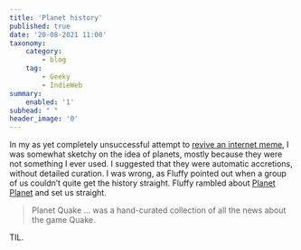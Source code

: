 ```yaml
---
title: 'Planet history'
published: true
date: '20-08-2021 11:00'
taxonomy:
    category:
        - blog
    tag:
        - Geeky
        - IndieWeb 
summary:
    enabled: '1'
subhead: " "
header_image: '0'
---
```


In my as yet completely unsuccessful attempt to [revive an internet meme](https://www.jeremycherfas.net/blog/breathing-life-into-a-blog-meme-maybe), I was somewhat sketchy on the idea of planets, mostly because they were not something I ever used. I suggested that they were automatic accretions, without detailed curation. I was wrong, as Fluffy pointed out when a group of us couldn’t quite get the history straight. Fluffy rambled about [Planet Planet](https://beesbuzz.biz/blog/8400-Planet-Planet) and set us straight.

> Planet Quake … was a hand-curated collection of all the news about the game Quake.

TIL.